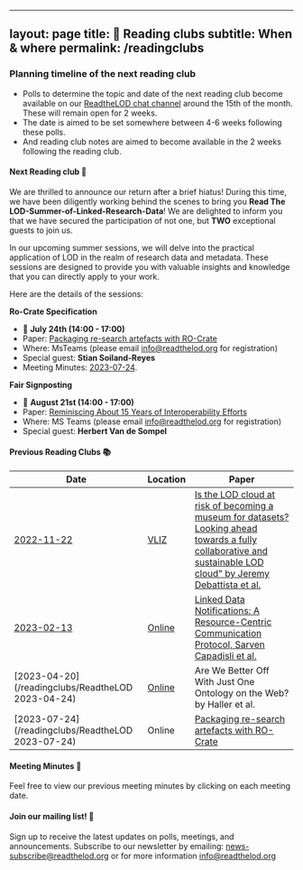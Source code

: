 
---
layout: page
title: 📖 Reading clubs
subtitle: When & where
permalink: /readingclubs
---

### Planning timeline of the next reading club

- Polls to determine the topic and date of the next reading club become available on our [ReadtheLOD chat channel](https://chat.semantic.works/#/room/#readthelod:chat.semantic.works) around the 15th of the month. These will remain open for 2 weeks.
- The date is aimed to be set somewhere between 4-6 weeks following these polls.
- And reading club notes are aimed to become available in the 2 weeks following the reading club.

#### Next Reading club 📕

We are thrilled to announce our return after a brief hiatus! During this time, we have been diligently working behind the scenes to bring you **Read The LOD-Summer-of-Linked-Research-Data**! We are delighted to inform you that we have secured the participation of not one, but **TWO** exceptional guests to join us. 



In our upcoming summer sessions, we will delve into the practical application of LOD in the realm of research data and metadata. These sessions are designed to provide you with valuable insights and knowledge that you can directly apply to your work. 

  

Here are the details of the sessions: 

**Ro-Crate Specification** 
- 📌 **July 24th (14:00 - 17:00)** 
- Paper: [Packaging re-search artefacts with RO-Crate](https://s11.no/2022/phd/ro-crate/)
- Where: MsTeams (please email <info@readthelod.org> for registration)  
- Special guest: **Stian Soiland-Reyes** 
- Meeting Minutes: [2023-07-24](https://hackmd.io/@Jgoley/SkA7iAz_n/edit).

**Fair Signposting**
- 📌 **August 21st (14:00 - 17:00)**
- Paper: [Reminiscing About 15 Years of Interoperability Efforts](http://www.dlib.org/dlib/november15/vandesompel/11vandesompel.print.html) 
- Where: MS Teams (please email <info@readthelod.org> for registration)  
- Special guest: **Herbert Van de Sompel**

#### Previous Reading Clubs 📚

| Date       | Location      | Paper                    | 
|------------|---------------|--------------------------|
| [2022-11-22](/readingclubs/20221122-is-the-lod-cloud-at-risk-of-becoming-a-museum-for-datasets) | [VLIZ]((https://vliz.be/nl/hoe-vliz-bereiken)) | [Is the LOD cloud at risk of becoming a museum for datasets? Looking ahead towards a fully collaborative and sustainable LOD cloud" by Jeremy Debattista et al.](https://www.academia.edu/65356421/Is_the_LOD_cloud_at_risk_of_becoming_a_museum_for_datasets_Looking_ahead_towards_a_fully_collaborative_and_sustainable_LOD_cloud) | 
| [2023-02-13](/readingclubs/ReadtheLOD%202023-02-13) | [Online](https://vliz.be/nl/hoe-vliz-bereiken) |  [Linked Data Notifications: A Resource-Centric Communication Protocol, Sarven Capadisli et al.](https://csarven.ca/linked-data-notifications#i-20161219125430) | 
| [2023-04-20](/readingclubs/ReadtheLOD 2023-04-24) | [Online](https://vliz.be/nl/hoe-vliz-bereiken) | Are We Better Off With Just One Ontology on the Web? by Haller et al. |
| [2023-07-24](/readingclubs/ReadtheLOD 2023-07-24) | Online |  [Packaging re-search artefacts with RO-Crate](https://s11.no/2022/phd/ro-crate/) |

#### Meeting Minutes 📃
 Feel free to view our previous meeting minutes by clicking on each meeting date. 

#### Join our mailing list! 📢
Sign up to receive the latest updates on polls, meetings, and announcements. Subscribe to our newsletter by emailing: <news-subscribe@readthelod.org> or for more information <info@readthelod.org>
